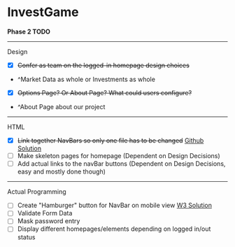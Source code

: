# InvestGame


__Phase 2 TODO__

---

Design
- [X] ~~Confer as team on the logged-in homepage design choices~~
- ^Market Data as whole or Investments as whole
- [X] ~~Options Page? Or About Page? What could users configure?~~
- ^About Page about our project

---

HTML
- [X] ~~Link together NavBars so only one file has to be changed~~ [Github Solution](https://stackoverflow.com/questions/31954089/how-can-i-reuse-a-navigation-bar-on-multiple-pages)
- [ ] Make skeleton pages for homepage (Dependent on Design Decisions)
- [ ] Add actual links to the navBar buttons (Dependent on Design Decisions, easy and mostly done though)

---

Actual Programming
- [ ] Create "Hamburger" button for NavBar on mobile view [W3 Solution](https://www.w3schools.com/howto/howto_css_menu_icon.asp)
- [ ] Validate Form Data
- [ ] Mask password entry
- [ ] Display different homepages/elements depending on logged in/out status
